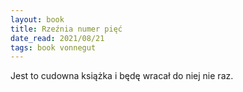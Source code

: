 ```yaml
---
layout: book
title: Rzeźnia numer pięć
date_read: 2021/08/21
tags: book vonnegut
---
```



Jest to cudowna książka i będę wracał do niej nie raz.